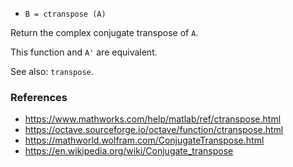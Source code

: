 - `B = ctranspose (A)`

Return the complex conjugate transpose of `A`.

This function and `A'` are equivalent.

See also: `transpose`.

### References

- https://www.mathworks.com/help/matlab/ref/ctranspose.html
- https://octave.sourceforge.io/octave/function/ctranspose.html
- https://mathworld.wolfram.com/ConjugateTranspose.html
- https://en.wikipedia.org/wiki/Conjugate_transpose
